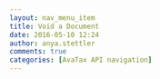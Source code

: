 ```yaml
---
layout: nav_menu_item
title: Void a Document
date: 2016-05-10 12:24
author: anya.stettler
comments: true
categories: [AvaTax API navigation]
---
```


